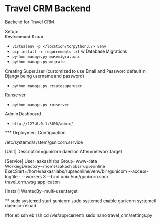 # Travel CRM Backend

Backend for Travel CRM

Setup: <br>
Environment Setup
* `virtualenv -p </location/to/python3.7> venv` <br>
* `pip install -r requirements.txt`
w
Database Migrations
* `python manage.py makemigrations`
* `python manage.py migrate`

Creating SuperUser (customized to use Email and Password default in Django being username and password)
* `python manage.py createsuperuser`

Runserver
* `python manage.py runserver`

Admin Dashboard
* `http://127.0.0.1:8000/admin/`


*** Deployment Configuration

/etc/systemd/system/gunicorn.service

[Unit]
Description=gunicorn daemon
After=network.target

[Service]
User=aakashlabs
Group=www-data
WorkingDirectory=/home/aakashlabs/rupseonline
ExecStart=/home/aakashlabs/rupseonline/venv/bin/gunicorn --access-logfile - --workers 3 --bind unix:/run/gunicorn.sock travel_crm.wsgi:application

[Install]
WantedBy=multi-user.target


** 
sudo systemctl start gunicorn
sudo systemctl enable gunicorn
systemctl daemon-reload


#for eb ssh
eb ssh
cd /var/app/current/
sudo nano travel_crm/settings.py

 
